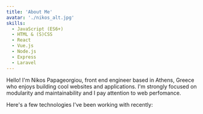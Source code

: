 ```yaml
---
title: 'About Me'
avatar: './nikos_alt.jpg'
skills:
  - JavaScript (ES6+)
  - HTML & (S)CSS
  - React
  - Vue.js
  - Node.js
  - Express
  - Laravel
---
```


Hello! I'm Nikos Papageorgiou, front end engineer based in Athens, Greece who enjoys building cool websites and applications. I'm strongly focused on modularity and maintainability and I pay attention to web perfomance.

Here's a few technologies I've been working with recently:
